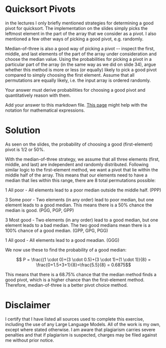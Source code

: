 # Quicksort Pivots

in the lectures I only briefly mentioned strategies for determining a good pivot
for quicksort. The implementation on the slides simply picks the leftmost
element in the part of the array that we consider as a pivot. I also mentioned a
few other ways of picking a good pivot, e.g. randomly.

Median-of-three is also a good way of picking a pivot -- inspect the first,
middle, and last elements of the part of the array under consideration and
choose the median value. Using the probabilities for picking a pivot in a
particular part of the array (in the same way as we did on slide 34), argue
whether this method is more or less (or equally) likely to pick a good pivot
compared to simply choosing the first element. Assume that all permutations are
equally likely, i.e. the input array is ordered randomly.

Your answer must derive probabilities for choosing a good pivot and
quantitatively reason with them.

Add your answer to this markdown file. [This
page](https://docs.github.com/en/get-started/writing-on-github/working-with-advanced-formatting/writing-mathematical-expressions)
might help with the notation for mathematical expressions.

# Solution

As seen on the slides, the probability of choosing a good (first-element) pivot is 1/2 or 50%.

With the median-of-three strategy, we assume that all three elements (first, middle, and last) are independent and randomly distributed. Following similar logic to the first-element method, we want a pivot that lie within the middle half of the array. This means that our elements need to have a median that lies within this range, there are 8 total permutations possible:

1 All poor - All elements lead to a poor median outside the middle half. (PPP)

3 Some poor - Two elements (in any order) lead to poor median, but one element leads to a good median. This means there is a 50% chance the median is good. (PGG, PGP, GPP)

3 Most good - Two elements (in any order) lead to a good median, but one element leads to a bad median. The two good medians mean there is a 100% chance of a good median. (GPP, GPG, PGG)

1 All good - All elements lead to a good meadian. (GGG)

We now use these to find the probability of a good median:

$$ P = \frac{(1 \cdot 0)+(3 \cdot 0.5)+(3 \cdot 1)+(1 \cdot 1)}{8} = \frac{0+1.5+3+1}{8}=\frac{5.5}{8} = 0.6875$$

This means that there is a 68.75% chance that the median method finds a good pivot, which is a higher chance than the first-element method. Therefore, median-of-three is a better pivot choice method.

# Disclaimer

I certify that I have listed all sources used to complete this exercise, including the use of any Large Language Models. All of the work is my own, except where stated otherwise. I am aware that plagiarism carries severe penalties and that if plagiarism is suspected, charges may be filed against me without prior notice.
